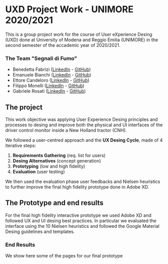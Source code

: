 # UXD Project Work - UNIMORE 2020/2021

This is a group project work for the course of User eXperience Desing (UXD) done at University of Modena and Reggio Emilia (UNIMORE) in the second semester of the accademic year of 2020/2021.

### The Team "Segnali di Fumo"

- Benedetta Fabrizi ([LinkedIn](https://www.linkedin.com/in/benedetta-fabrizi-54b7971b0) - [GitHub](https://github.com/BerniRubble))
- Emanuele Bianchi ([LinkedIn](https://www.linkedin.com/in/emanuele-bianchi240497/) - [GitHub](https://github.com/Manu2497))
- Ettore Candeloro ([LinkedIn](https://www.linkedin.com/in/ettore-candeloro-900081162/) - [GitHub](https://github.com/e-candeloro))
- Filippo Monelli ([LinkedIn](https://www.linkedin.com/in/filippo-monelli-8a3b76122/) - [GitHub](https://github.com/FilloMone))
- Gabriele Rosati ([LinkedIn](https://www.linkedin.com/in/gabriele-rosati-4817b01a7/) - [GitHub](https://github.com/gabri1997))

## The project

This work objective was applying User Experience Desing principles and processes to desing and improve both the physical and UI interfaces of the driver control monitor inside a New Holland tractor (CNH).

We followed a user-centred approach and the **UX Desing Cycle**, made of 4 iterative steps:


1. **Requirements Gathering** (req. list for users)
2. **Desing Alternatives** (concept generation)
3. **Prototyping** (low and high fidelity)
4. **Evaluation** (user testing)

We then used the evaluation phase user feedbacks and Nielsen heuristics to further improve the final high fidelity prototype done in Adobe XD.

## The Prototype and end results

For the final high fidelity interactive prototype we used Adobe XD and followed UX and UI desing best practices. In particular we evaluated the interface using the 10 Nielsen heuristics and followed the Google Material Desing guidelines and templates.

### End Results
We show here some of the pages for our final prototype
